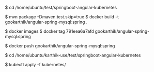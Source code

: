 $ cd /home/ubuntu/test/springboot-angular-kubernetes

$ mvn package -Dmaven.test.skip=true
$ docker build -t gookarthik/angular-spring-mysql:spring .


$ docker images
$ docker tag 791eea6a7afd gookarthik/angular-spring-mysql:spring

$ docker push gookarthik/angular-spring-mysql:spring

$ cd /home/ubuntu/karthik-use/test/springboot-angular-kubernetes

$ kubectl apply -f kubernetes/
